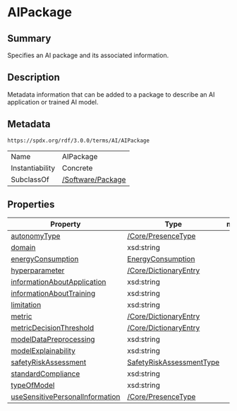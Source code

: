 <!-- Automatically generated by spec-parser v2.1.0 on 2024-06-17T10:36:57.838737+00:00 -->
<!-- SPDX-License-Identifier: Community-Spec-1.0 -->

# AIPackage

## Summary

Specifies an AI package and its associated information.


## Description

Metadata information that can be added to a package to describe an AI application or trained AI model.


## Metadata

`https://spdx.org/rdf/3.0.0/terms/AI/AIPackage`


| | |
|---|---|
| Name | AIPackage |
| Instantiability | Concrete |
| SubclassOf | [/Software/Package](../../Software/Classes/Package.md) |




## Properties

| Property | Type | minCount | maxCount |
|---|---|:---:|:---:|
| [autonomyType](../Properties/autonomyType.md) | [/Core/PresenceType](../../Core/Vocabularies/PresenceType.md) | 0 | 1 |
| [domain](../Properties/domain.md) | xsd:string | 0 | * |
| [energyConsumption](../Properties/energyConsumption.md) | [EnergyConsumption](../Classes/EnergyConsumption.md) | 0 | 1 |
| [hyperparameter](../Properties/hyperparameter.md) | [/Core/DictionaryEntry](../../Core/Classes/DictionaryEntry.md) | 0 | * |
| [informationAboutApplication](../Properties/informationAboutApplication.md) | xsd:string | 0 | 1 |
| [informationAboutTraining](../Properties/informationAboutTraining.md) | xsd:string | 0 | 1 |
| [limitation](../Properties/limitation.md) | xsd:string | 0 | 1 |
| [metric](../Properties/metric.md) | [/Core/DictionaryEntry](../../Core/Classes/DictionaryEntry.md) | 0 | * |
| [metricDecisionThreshold](../Properties/metricDecisionThreshold.md) | [/Core/DictionaryEntry](../../Core/Classes/DictionaryEntry.md) | 0 | * |
| [modelDataPreprocessing](../Properties/modelDataPreprocessing.md) | xsd:string | 0 | * |
| [modelExplainability](../Properties/modelExplainability.md) | xsd:string | 0 | * |
| [safetyRiskAssessment](../Properties/safetyRiskAssessment.md) | [SafetyRiskAssessmentType](../Vocabularies/SafetyRiskAssessmentType.md) | 0 | 1 |
| [standardCompliance](../Properties/standardCompliance.md) | xsd:string | 0 | * |
| [typeOfModel](../Properties/typeOfModel.md) | xsd:string | 0 | * |
| [useSensitivePersonalInformation](../Properties/useSensitivePersonalInformation.md) | [/Core/PresenceType](../../Core/Vocabularies/PresenceType.md) | 0 | 1 |


